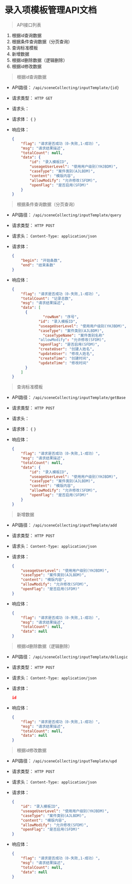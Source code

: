# 录入项模板管理API文档

> API接口列表

1. 根据id查询数据
2. 根据条件查询数据（分页查询）
3. 查询标准模板
4. 新增数据
5. 根据id删除数据（逻辑删除）
6. 根据id修改数据




> 根据id查询数据

- API路径：
  `/api/sceneCollecting/inputTemplate/{id}`


- 请求类型：
  `HTTP GET`


- 请求头：


- 请求体：
  `{`
  `}`


- 响应体：

  ```json
  {
      "flag": "请求是否成功（0-失败,1-成功）",
      "msg": "请求结果描述",
      "totalCount": null,
      "data": {
          "id": "录入模板ID",
          "useageUserLevel": "使用用户级别(YHJBDM)",
          "caseType": "案件类别(AJLBDM)",
          "content": "模版内容",
          "allowModify": "允许修改(SFDM)",       
          "openFlag": "是否启用(SFDM)"
      }
  }
  ```





> 根据条件查询数据（分页查询）

- API路径：
  `/api/sceneCollecting/inputTemplate/query`


- 请求类型：
  `HTTP POST`


- 请求头：
  `Content-Type: application/json`


- 请求体：

  ```json
  {
      "begin": "开始条数",
      "end": "结束条数"
  }
  ```

- 响应体：

  ```json
  {
      "flag": "请求是否成功（0-失败,1-成功）",
      "totalCount": "记录总数",
      "msg": "请求结果描述",
      "data": [
  	    {
            	"rowNum": "序号",
              "id": "录入模板ID",
              "useageUserLevel": "使用用户级别(YHJBDM)",
              "caseType": "案件类别(AJLBDM)",
            	"caseTypeName": "案件类别名称"
              "allowModify": "允许修改(SFDM)",
              "openFlag": "是否启用(SFDM)",
              "createUser": "创建人姓名",
              "updateUser": "修改人姓名",
              "createTime": "创建时间",
              "updateTime": "修改时间"
  	    }
      ]
  }
  ```


> 查询标准模板

- API路径：
  `/api/sceneCollecting/inputTemplate/getBase`


- 请求类型：
  `HTTP POST`


- 请求头：


- 请求体：
  `{`
  `}`


- 响应体：

  ```json
  {
      "flag": "请求是否成功（0-失败,1-成功）",
      "msg": "请求结果描述",
      "totalCount": null,
      "data": {
          "id": "录入模板ID",
          "useageUserLevel": "使用用户级别(YHJBDM)",
          "caseType": "案件类别(AJLBDM)",
          "content": "模版内容",
          "allowModify": "允许修改(SFDM)",
          "openFlag": "是否启用(SFDM)"
      }
  }
  ```




> 新增数据

- API路径：
  `/api/sceneCollecting/inputTemplate/add`


- 请求类型：
  `HTTP POST`


- 请求头：
  `Content-Type: application/json`


- 请求体：

  ```json
  {
      "useageUserLevel": "使用用户级别(YHJBDM)",
      "caseType": "案件类别(AJLBDM)",
      "content": "模版内容",
      "allowModify": "允许修改(SFDM)",
      "openFlag": "是否启用(SFDM)"
  }
  ```

- 响应体：

  ```json
  {
      "flag": "请求是否成功（0-失败,1-成功）",
      "msg": "请求结果描述",
      "totalCount": null,
      "data": null
  }
  ```





> 根据id删除数据（逻辑删除）

- API路径：
  `/api/sceneCollecting/inputTemplate/delLogic`


- 请求类型：
  `HTTP POST`


- 请求头：
  `Content-Type: application/json`


- 请求体：

  ```json 
  id
  ```

- 响应体：

  ```json
  {
      "flag": "请求是否成功（0-失败,1-成功）",
      "msg": "请求结果描述",
      "totalCount": null,
      "data": null
  }
  ```




> 根据id修改数据

- API路径：
  `/api/sceneCollecting/inputTemplate/upd`


- 请求类型：
  `HTTP POST`


- 请求头：
  `Content-Type: application/json`


- 请求体：

  ```json
  {
      "id": "录入模板ID",
      "useageUserLevel": "使用用户级别(YHJBDM)",
      "caseType": "案件类别(AJLBDM)",
      "content": "模版内容",
      "allowModify": "允许修改(SFDM)",
      "openFlag": "是否启用(SFDM)"
  }
  ```

- 响应体：

  ```json
  {
      "flag": "请求是否成功（0-失败,1-成功）",
      "msg": "请求结果描述",
      "totalCount": null,
      "data": null
  }
  ```

